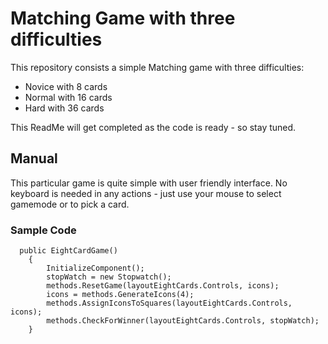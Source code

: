 # Matching Game with three difficulties
This repository consists a simple Matching game with three difficulties:

- Novice with 8 cards
- Normal with 16 cards
- Hard with 36 cards

This ReadMe will get completed as the code is ready - so stay tuned.

## Manual
This particular game is quite simple with user friendly interface. No keyboard is needed in any actions - just use your mouse to select gamemode or to pick a card.

### Sample Code

      public EightCardGame()
        {
            InitializeComponent();
            stopWatch = new Stopwatch();
            methods.ResetGame(layoutEightCards.Controls, icons);
            icons = methods.GenerateIcons(4);
            methods.AssignIconsToSquares(layoutEightCards.Controls, icons);
            methods.CheckForWinner(layoutEightCards.Controls, stopWatch);
        }


